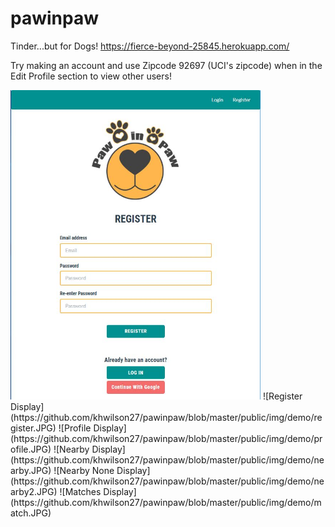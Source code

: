 # pawinpaw
Tinder...but for Dogs!
https://fierce-beyond-25845.herokuapp.com/

Try making an account and use Zipcode 92697 (UCI's zipcode) when in the Edit Profile section to view other users!

<img src="https://github.com/khwilson27/pawinpaw/blob/master/public/img/demo/register.JPG" width="400">
![Register Display](https://github.com/khwilson27/pawinpaw/blob/master/public/img/demo/register.JPG)
![Profile Display](https://github.com/khwilson27/pawinpaw/blob/master/public/img/demo/profile.JPG)
![Nearby Display](https://github.com/khwilson27/pawinpaw/blob/master/public/img/demo/nearby.JPG)
![Nearby None Display](https://github.com/khwilson27/pawinpaw/blob/master/public/img/demo/nearby2.JPG)
![Matches Display](https://github.com/khwilson27/pawinpaw/blob/master/public/img/demo/match.JPG)

